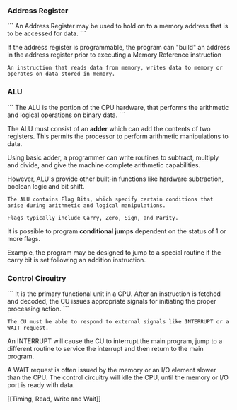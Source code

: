 
<h3> Address Register </h3>
```
An Address Register may be used to hold on to a memory address that is to be accessed for data.
```

If the address register is programmable, the program can "build" an
address in the address register prior to executing a Memory
Reference instruction 
```
An instruction that reads data from memory, writes data to memory or operates on data stored in memory.
```

<h3> ALU </h3>
```
The ALU is the portion of the CPU hardware, that performs the arithmetic and logical operations on binary data.
```

The ALU must consist of an **adder** which can add the contents of two registers. This permits the processor to perform arithmetic manipulations to data.

Using basic adder, a programmer can write routines to subtract, multiply and divide, and give the machine complete arithmetic capabilities.

However, ALU's provide other built-in functions like hardware subtraction, boolean logic and bit shift.

```
The ALU contains Flag Bits, which specify certain conditions that arise during arithmetic and logical manipulations.
```

```
Flags typically include Carry, Zero, Sign, and Parity.
```

It is possible to program **conditional jumps** dependent on the status of 1 or more flags.

Example, the program may be designed to jump to a special routine if the carry bit is set following an addition instruction.
<h3> Control Circuitry </h3>
```
It is the primary functional unit in a CPU. After an instruction is fetched and decoded, the CU issues appropriate signals for initiating the proper processing action.
```

```
The CU must be able to respond to external signals like INTERRUPT or a WAIT request.
```

An INTERRUPT will cause the CU to interrupt the main program, jump to a different routine to service the interrupt and then return to the main program.

A WAIT request is often issued by the memory or an I/O element slower than the CPU. The control circuitry will idle the CPU, until the memory or I/O port is ready with data.

[[Timing, Read, Write and Wait]]